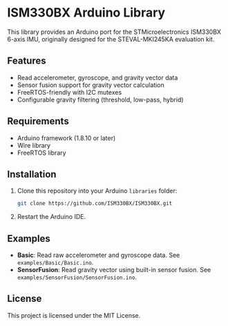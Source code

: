 # ISM330BX Arduino Library

This library provides an Arduino port for the STMicroelectronics ISM330BX 6-axis IMU, originally designed for the STEVAL-MKI245KA evaluation kit.

## Features
- Read accelerometer, gyroscope, and gravity vector data
- Sensor fusion support for gravity vector calculation
- FreeRTOS-friendly with I2C mutexes
- Configurable gravity filtering (threshold, low-pass, hybrid)

## Requirements
- Arduino framework (1.8.10 or later)
- Wire library
- FreeRTOS library

## Installation
1. Clone this repository into your Arduino `libraries` folder:
   ```bash
   git clone https://github.com/ISM330BX/ISM330BX.git
   ```
2. Restart the Arduino IDE.


## Examples
- **Basic**: Read raw accelerometer and gyroscope data. See `examples/Basic/Basic.ino`.
- **SensorFusion**: Read gravity vector using built-in sensor fusion. See `examples/SensorFusion/SensorFusion.ino`.

## License
This project is licensed under the MIT License.
